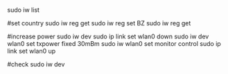 sudo iw list


#set country
sudo iw reg get
sudo iw reg set BZ
sudo iw reg get



#increase power
sudo iw dev
sudo ip link set wlan0 down
sudo iw dev wlan0 set txpower fixed 30mBm
sudo iw wlan0 set monitor control
sudo ip link set wlan0 up



#check
sudo iw dev
